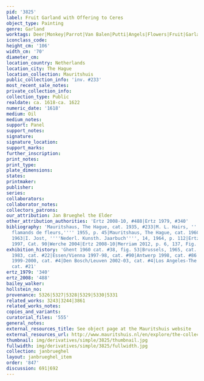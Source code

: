 ```yaml
---
pid: '3825'
label: Fruit Garland with Offering to Ceres
object_type: Painting
genre: Garland
worktags: Deer|Monkey|Parrot|Van Balen|Putti|Angels|Flowers|Fruit|Garland|Vegetables
iconclass_code:
height_cm: '106'
width_cm: '70'
diameter_cm:
location_country: Netherlands
location_city: The Hague
location_collection: Mauritshuis
public_collection_info: 'inv. #233'
most_recent_sale_notes:
private_collection_info:
collection_type: Public
realdate: ca. 1618-ca. 1622
numeric_date: '1618'
medium: Oil
medium_notes:
support: Panel
support_notes:
signature:
signature_location:
support_marks:
further_inscription:
print_notes:
print_type:
plate_dimensions:
states:
printmaker:
publisher:
series:
collaborators:
collaborator_notes:
collectors_patrons:
our_attribution: Jan Brueghel the Elder
other_attribution_authorities: 'Ertz 2008-10, #488|Ertz 1979, #340'
bibliography: 'Mauritshaus, The Hague, cat. 1935, #233|M. L. Hairs, ''''Les peintres
  flamands de fleurs,'''' 1955, p. 45|Mauritshaus, The Hague, cat. 1960, #233|Jost
  1963|I. Jost, ''''Nederl. Kunsth. Jaarbuch'''', 14, 1964, p. 112|Ertz 1979|Essen
  1997, Cat. 90|Werche 2004|Ertz 2008-10|Merriam 2012, p. 6, 137, Fig. VIII'
exhibition_history: 'Ghent 1960 cat. #38, fig. 53|Brussels, 1965, cat. #25|Amsterdam-Braunschweig
  1983, cat. #22|Essen/Vienna 1997-98, cat. #90|Antwerp 1998, cat. #86|Amsterdam/Cleveland
  1999-2000, cat. #4|Den Bosch/Leuven 2002-03, cat. #4|Los Angeles-The Hague 2006,
  cat. #21'
ertz_1979: '340'
ertz_2008: '488'
bailey_walker:
hollstein_no:
provenance: 5326|5327|5328|5329|5330|5331
related_works: 3243|3244|3861
related_works_notes:
copies_and_variants:
curatorial_files: '555'
general_notes:
external_resources_title: See object page at the Mauritshuis website
external_resources_url: http://www.mauritshuis.nl/en/explore/the-collection/artworks/garland-of-fruit-surrounding-a-depiction-of-cybele-receiving-gifts-from-personifications-of-the-four-seasons-233/
thumbnail: img/derivatives/simple/3825/thumbnail.jpg
fullwidth: img/derivatives/simple/3825/fullwidth.jpg
collection: janbrueghel
layout: janbrueghel_item
order: '847'
discussion: 691|692
---
```

